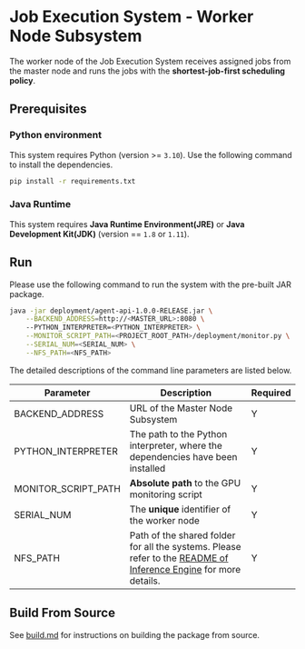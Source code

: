 # Job Execution System - Worker Node Subsystem

The worker node of the Job Execution System receives assigned jobs from the master node and runs the jobs with the
**shortest-job-first scheduling policy**.

## Prerequisites

### Python environment

This system requires Python (version >= `3.10`). Use the following command to install the dependencies.

```bash
pip install -r requirements.txt
```

### Java Runtime

This system requires **Java Runtime Environment(JRE)** or **Java Development Kit(JDK)** (version == `1.8` or `1.11`).

## Run

Please use the following command to run the system with the pre-built JAR package.

```bash
java -jar deployment/agent-api-1.0.0-RELEASE.jar \
    --BACKEND_ADDRESS=http://<MASTER_URL>:8080 \  
    --PYTHON_INTERPRETER=<PYTHON_INTERPRETER> \
    --MONITOR_SCRIPT_PATH=<PROJECT_ROOT_PATH>/deployment/monitor.py \
    --SERIAL_NUM=<SERIAL_NUM> \
    --NFS_PATH=<NFS_PATH>
```

The detailed descriptions of the command line parameters are listed below.

| Parameter           | Description                                                                                                                                        | Required | 
|---------------------|----------------------------------------------------------------------------------------------------------------------------------------------------|----------|
| BACKEND_ADDRESS     | URL of the Master Node Subsystem                                                                                                                   | Y        |
| PYTHON_INTERPRETER  | The path to the Python interpreter, where the dependencies have been installed                                                                     | Y        |
| MONITOR_SCRIPT_PATH | **Absolute path** to the GPU monitoring script                                                                                                     | Y        |
| SERIAL_NUM          | The **unique** identifier of the worker node                                                                                                       | Y        |
| NFS_PATH            | Path of the shared folder for all the systems. Please refer to the [README of Inference Engine](../../engine/#nfs-shared-folder) for more details. | Y        | 

## Build From Source

See [build.md](build.md) for instructions on building the package from source.
